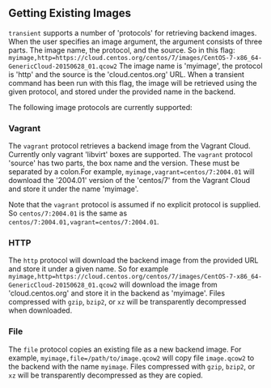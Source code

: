 ## Getting Existing Images

`transient` supports a number of 'protocols' for retrieving backend images.
When the user specifies an image argument, the argument consists of three parts.
The image name, the protocol, and the source. So in this flag:
`myimage,http=https://cloud.centos.org/centos/7/images/CentOS-7-x86_64-GenericCloud-20150628_01.qcow2`
The image name is 'myimage', the protocol is 'http' and the source is the
'cloud.centos.org' URL. When a transient command has been run with this
flag, the image will be retrieved using the given protocol, and stored
under the provided name in the backend.

The following image protocols are currently supported:

### Vagrant

The `vagrant` protocol retrieves a backend image from the Vagrant Cloud.
Currently only vagrant 'libvirt' boxes are supported. The `vagrant` protocol
'source' has two parts, the box name and the version. These must be separated
by a colon.For example, `myimage,vagrant=centos/7:2004.01` will download
the '2004.01' version of the 'centos/7' from the Vagrant Cloud and store it under
the name 'myimage'.

Note that the `vagrant` protocol is assumed if no explicit protocol is
supplied. So `centos/7:2004.01` is the same as
`centos/7:2004.01,vagrant=centos/7:2004.01`.

### HTTP

The `http` protocol will download the backend image from the provided
URL and store it under a given name. So for example
`myimage,http=https://cloud.centos.org/centos/7/images/CentOS-7-x86_64-GenericCloud-20150628_01.qcow2`
will download the image from 'cloud.centos.org' and store it in the
backend as 'myimage'. Files compressed with `gzip`, `bzip2`, or `xz`
will be transparently decompressed when downloaded.

### File

The `file` protocol copies an existing file as a new backend image. For
example, `myimage,file=/path/to/image.qcow2` will copy file `image.qcow2`
to the backend with the name `myimage`. Files compressed with `gzip`, `bzip2`,
or `xz` will be transparently decompressed as they are copied.
